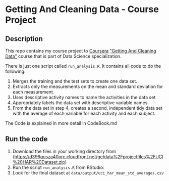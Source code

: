 # Getting And Cleaning Data - Course Project

## Description

This repo contains my course project to [Coursera](https://www.coursera.org) ["Getting And Cleaning Data"](https://class.coursera.org/getdata-011) course that is part of Data Science specialization.

There is just one script called `run_analysis.R`. It contains all code to do the following:

 1. Merges the training and the test sets to create one data set.
 2. Extracts only the measurements on the mean and standard deviation for each measurement. 
 3. Uses descriptive activity names to name the activities in the data set
 4. Appropriately labels the data set with descriptive variable names. 
 5. From the data set in step 4, creates a second, independent tidy data set with the average of each variable for each activity and each subject.

The Code is explained in more detail in CodeBook.md

## Run the code

1. Download the files in your working directory from (https://d396qusza40orc.cloudfront.net/getdata%2Fprojectfiles%2FUCI%20HAR%20Dataset.zip)
2. Run the script `run_analysis.R` from RStudio:
3. Look for the final dataset at `data/output/uci_har_mean_std_averages.csv`
